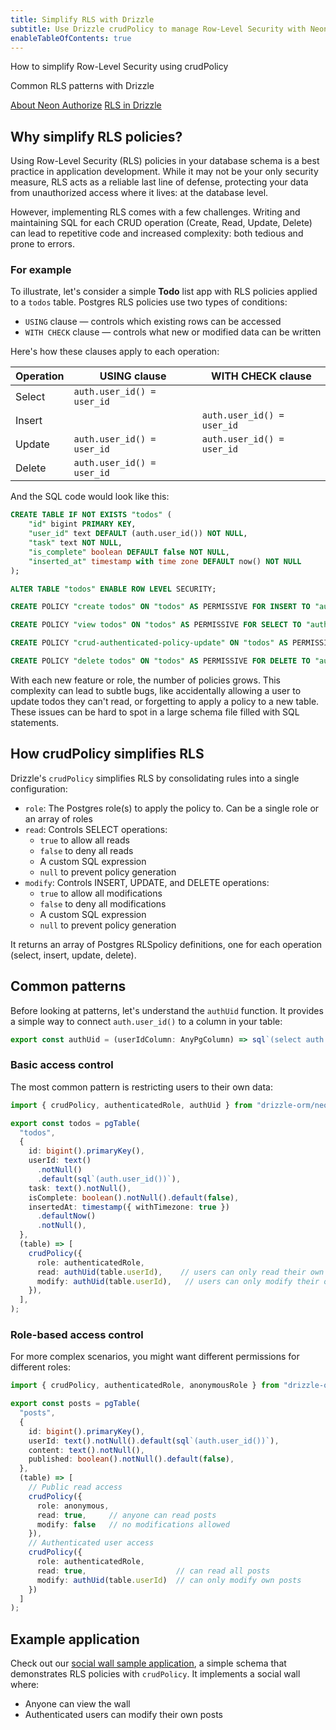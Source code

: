 ```yaml
---
title: Simplify RLS with Drizzle
subtitle: Use Drizzle crudPolicy to manage Row-Level Security with Neon Authorize
enableTableOfContents: true
---
```

  
<InfoBlock>
<DocsList title="What you'll learn">
<p>How to simplify Row-Level Security using crudPolicy</p>
<p>Common RLS patterns with Drizzle</p>
</DocsList>

<DocsList title="Related docs" theme="docs">
  <a href="/docs/guides/neon-authorize">About Neon Authorize</a>
  <a href="https://orm.drizzle.team/docs/rls">RLS in Drizzle</a>
</DocsList>

</InfoBlock>

## Why simplify RLS policies?

Using Row-Level Security (RLS) policies in your database schema is a best practice in application development. While it may not be your only security measure, RLS acts as a reliable last line of defense, protecting your data from unauthorized access where it lives: at the database level.

However, implementing RLS comes with a few challenges. Writing and maintaining SQL for each CRUD operation (Create, Read, Update, Delete) can lead to repetitive code and increased complexity: both tedious and prone to errors.

### For example

To illustrate, let's consider a simple **Todo** list app with RLS policies applied to a `todos` table. Postgres RLS policies use two types of conditions:

- `USING` clause — controls which existing rows can be accessed
- `WITH CHECK` clause — controls what new or modified data can be written

Here's how these clauses apply to each operation:

| Operation | USING clause               | WITH CHECK clause          |
|-----------|----------------------------|----------------------------|
| Select    | `auth.user_id() = user_id` |                            |
| Insert    |                            | `auth.user_id() = user_id` |
| Update    | `auth.user_id() = user_id` | `auth.user_id() = user_id` |
| Delete    | `auth.user_id() = user_id` |                            |

And the SQL code would look like this:

```sql shouldWrap
CREATE TABLE IF NOT EXISTS "todos" (
    "id" bigint PRIMARY KEY,
    "user_id" text DEFAULT (auth.user_id()) NOT NULL,
    "task" text NOT NULL,
    "is_complete" boolean DEFAULT false NOT NULL,
    "inserted_at" timestamp with time zone DEFAULT now() NOT NULL
);

ALTER TABLE "todos" ENABLE ROW LEVEL SECURITY;

CREATE POLICY "create todos" ON "todos" AS PERMISSIVE FOR INSERT TO "authenticated" WITH CHECK ((select auth.user_id() = user_id));

CREATE POLICY "view todos" ON "todos" AS PERMISSIVE FOR SELECT TO "authenticated" USING ((select auth.user_id() = user_id));

CREATE POLICY "crud-authenticated-policy-update" ON "todos" AS PERMISSIVE FOR UPDATE TO "authenticated" USING ((select auth.user_id() = "todos"."user_id")) WITH CHECK ((select auth.user_id() = "todos"."user_id"));

CREATE POLICY "delete todos" ON "todos" AS PERMISSIVE FOR DELETE TO "authenticated" USING ((select auth.user_id() = user_id));
```

With each new feature or role, the number of policies grows. This complexity can lead to subtle bugs, like accidentally allowing a user to update todos they can't read, or forgetting to apply a policy to a new table. These issues can be hard to spot in a large schema file filled with SQL statements.

## How crudPolicy simplifies RLS

Drizzle's `crudPolicy` simplifies RLS by consolidating rules into a single configuration:

- `role`: The Postgres role(s) to apply the policy to. Can be a single role or an array of roles
- `read`: Controls SELECT operations:
  - `true` to allow all reads
  - `false` to deny all reads
  - A custom SQL expression
  - `null` to prevent policy generation
- `modify`: Controls INSERT, UPDATE, and DELETE operations:
  - `true` to allow all modifications
  - `false` to deny all modifications
  - A custom SQL expression
  - `null` to prevent policy generation

It returns an array of Postgres RLSpolicy definitions, one for each operation (select, insert, update, delete).

## Common patterns

Before looking at patterns, let's understand the `authUid` function. It provides a simple way to connect `auth.user_id()` to a column in your table:

```typescript
export const authUid = (userIdColumn: AnyPgColumn) => sql`(select auth.user_id() = ${userIdColumn})`;
```

### Basic access control

The most common pattern is restricting users to their own data:

```typescript shouldWrap
import { crudPolicy, authenticatedRole, authUid } from "drizzle-orm/neon";

export const todos = pgTable(
  "todos",
  {
    id: bigint().primaryKey(),
    userId: text()
      .notNull()
      .default(sql`(auth.user_id())`),
    task: text().notNull(),
    isComplete: boolean().notNull().default(false),
    insertedAt: timestamp({ withTimezone: true })
      .defaultNow()
      .notNull(),
  },
  (table) => [
    crudPolicy({
      role: authenticatedRole,
      read: authUid(table.userId),    // users can only read their own todos
      modify: authUid(table.userId),   // users can only modify their own todos
    }),
  ],
);
```

### Role-based access control

For more complex scenarios, you might want different permissions for different roles:

```typescript shouldWrap
import { crudPolicy, authenticatedRole, anonymousRole } from "drizzle-orm/neon";

export const posts = pgTable(
  "posts",
  {
    id: bigint().primaryKey(),
    userId: text().notNull().default(sql`(auth.user_id())`),
    content: text().notNull(),
    published: boolean().notNull().default(false),
  },
  (table) => [
    // Public read access
    crudPolicy({ 
      role: anonymous,
      read: true,     // anyone can read posts
      modify: false   // no modifications allowed
    }),
    // Authenticated user access
    crudPolicy({ 
      role: authenticatedRole,
      read: true,                    // can read all posts
      modify: authUid(table.userId)  // can only modify own posts
    })
  ]
);
```

## Example application

Check out our [social wall sample application](https://github.com/neondatabase-labs/social-wall-drizzle-neon-authorize), a simple schema that demonstrates RLS policies with `crudPolicy`. It implements a social wall where:

- Anyone can view the wall
- Authenticated users can modify their own posts

<NeedHelp/>

